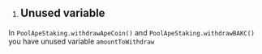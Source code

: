 1. ## Unused variable

In ``PoolApeStaking.withdrawApeCoin()`` and ``PoolApeStaking.withdrawBAKC()`` you have unused variable ``amountToWithdraw``

